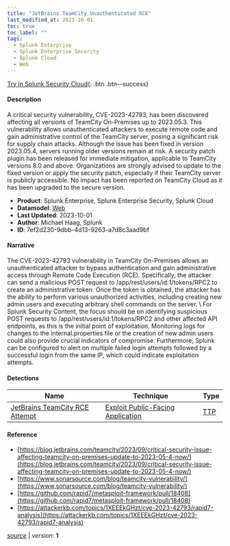 ```yaml
---
title: "JetBrains TeamCity Unauthenticated RCE"
last_modified_at: 2023-10-01
toc: true
toc_label: ""
tags:
  - Splunk Enterprise
  - Splunk Enterprise Security
  - Splunk Cloud
  - Web
---
```


[Try in Splunk Security Cloud](https://www.splunk.com/en_us/cyber-security.html){: .btn .btn--success}

#### Description

A critical security vulnerability, CVE-2023-42793, has been discovered affecting all versions of TeamCity On-Premises up to 2023.05.3. This vulnerability allows unauthenticated attackers to execute remote code and gain administrative control of the TeamCity server, posing a significant risk for supply chain attacks. Although the issue has been fixed in version 2023.05.4, servers running older versions remain at risk. A security patch plugin has been released for immediate mitigation, applicable to TeamCity versions 8.0 and above. Organizations are strongly advised to update to the fixed version or apply the security patch, especially if their TeamCity server is publicly accessible. No impact has been reported on TeamCity Cloud as it has been upgraded to the secure version.

- **Product**: Splunk Enterprise, Splunk Enterprise Security, Splunk Cloud
- **Datamodel**: [Web](https://docs.splunk.com/Documentation/CIM/latest/User/Web)
- **Last Updated**: 2023-10-01
- **Author**: Michael Haag, Splunk
- **ID**: 7ef2d230-9dbb-4d13-9263-a7d8c3aad9bf

#### Narrative

The CVE-2023-42793 vulnerability in TeamCity On-Premises allows an unauthenticated attacker to bypass authentication and gain administrative access through Remote Code Execution (RCE). Specifically, the attacker can send a malicious POST request to /app/rest/users/id:1/tokens/RPC2 to create an administrative token. Once the token is obtained, the attacker has the ability to perform various unauthorized activities, including creating new admin users and executing arbitrary shell commands on the server. \ For Splunk Security Content, the focus should be on identifying suspicious POST requests to /app/rest/users/id:1/tokens/RPC2 and other affected API endpoints, as this is the initial point of exploitation. Monitoring logs for changes to the internal.properties file or the creation of new admin users could also provide crucial indicators of compromise. Furthermore, Splunk can be configured to alert on multiple failed login attempts followed by a successful login from the same IP, which could indicate exploitation attempts.

#### Detections

| Name        | Technique   | Type         |
| ----------- | ----------- |--------------|
| [JetBrains TeamCity RCE Attempt](/web/89a58e5f-1365-4793-b45c-770abbb32b6c/) | [Exploit Public-Facing Application](/tags/#exploit-public-facing-application) | [TTP](https://github.com/splunk/security_content/wiki/Detection-Analytic-Types) |

#### Reference

* [https://blog.jetbrains.com/teamcity/2023/09/critical-security-issue-affecting-teamcity-on-premises-update-to-2023-05-4-now/](https://blog.jetbrains.com/teamcity/2023/09/critical-security-issue-affecting-teamcity-on-premises-update-to-2023-05-4-now/)
* [https://www.sonarsource.com/blog/teamcity-vulnerability/](https://www.sonarsource.com/blog/teamcity-vulnerability/)
* [https://github.com/rapid7/metasploit-framework/pull/18408](https://github.com/rapid7/metasploit-framework/pull/18408)
* [https://attackerkb.com/topics/1XEEEkGHzt/cve-2023-42793/rapid7-analysis](https://attackerkb.com/topics/1XEEEkGHzt/cve-2023-42793/rapid7-analysis)



[*source*](https://github.com/splunk/security_content/tree/develop/stories/jetbrains_teamcity_unauthenticated_rce.yml) \| *version*: **1**